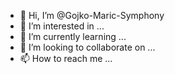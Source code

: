 - 👋 Hi, I’m @Gojko-Maric-Symphony
- 👀 I’m interested in ...
- 🌱 I’m currently learning ...
- 💞️ I’m looking to collaborate on ...
- 📫 How to reach me ...

<!---
Gojko-Maric-Symphony/Gojko-Maric-Symphony is a ✨ special ✨ repository because its `README.md` (this file) appears on your GitHub profile.
You can click the Preview link to take a look at your changes.
--->
